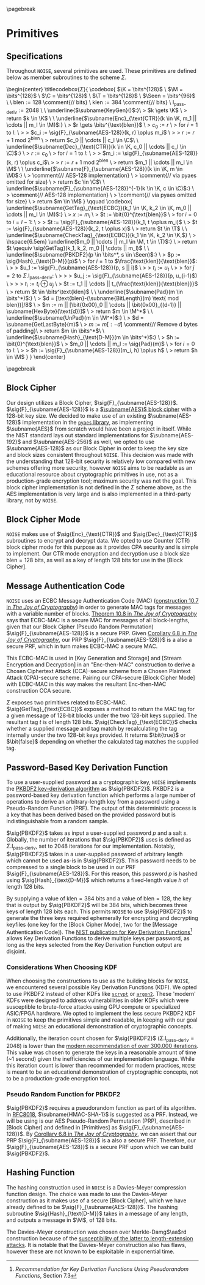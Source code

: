 \pagebreak

# Primitives

## Specifications

Throughout `NOISE`, several primitives are used. These primitives are defined below as member subroutines to the scheme $\Sigma$.

\begin{center}
  \titlecodebox{$\Sigma$}{
    \codebox{
      $\K = \bits^{128}$ \\
      $\M = \bits^{128}$ \\
      $\C = \bits^{128}$ \\
      $\T = \bits^{128}$ \\
      $\Seen = \bits^{96}$ \\
      \\
      $\text{blen} := 128$ \comment{// bits} \\
      $\text{klen} := 384$ \comment{// bits} \\
      $\text{I}_{\text{pass-deriv}} := 2048$ \\
      \\
      \underline{$\subname{KeyGen}()$:}\\
      \> $k \gets \K$ \\
      \> return $k \in \K$ \\
      \\
      \underline{$\subname{Enc}_{\text{CTR}}(k \in \K, m_1 || \cdots || m_l \in \M)$:} \\
      \> $r \gets \bits^{\text{blen}}$ \\
      \> $c_0 := r$ \\
      \> for $i = 1$ to $l$: \\
      \> \> $c_i := \sig{F}_{\subname{AES-128}}(k, r) \oplus m_i$ \\
      \> \> $r := r + 1 \text{ mod } 2^{\text{blen}}$ \\
      \> return $c_0 || \cdots || c_l \in \C$\\
      \\
      \underline{$\subname{Dec}_{\text{CTR}}(k \in \K, c_0 || \cdots || c_l \in \C)$:} \\
      \> $r := c_0$ \\
      \> for $i = 1$ to $l$: \\
      \> \> $m_i := \sig{F}_{\subname{AES-128}}(k, r) \oplus c_i$\\
      \> \> $r := r + 1 \text{ mod } 2^{\text{blen}}$ \\
      \> return $m_1 || \cdots || m_l \in \M$ \\
      \\
      \underline{$\subname{F}_{\subname{AES-128}}(k \in \K, m \in \M)$:} \\
      \> \comment{// AES-128 implementation} \\
      \> \comment{// via pyaes omitted for size} \\
      \> return $c \in \C$\\
      \\
      \underline{$\subname{F}_{\subname{AES-128}}^{-1}(k \in \K, c \in \C)$:} \\
      \> \comment{// AES-128 implementation} \\
      \> \comment{// via pyaes omitted for size} \\
      \> return $m \in \M$
    }
    \qquad
    \codebox{
      \underline{$\subname{GetTag}_{\text{ECBC}}(k_1 \in \K, k_2 \in \K, m_0 || \cdots || m_l \in \M)$:} \\
      \> $x := m_l$ \\
      \> $t := \bit{0}^{\text{blen}}$ \\
      \> for $i=0$ to $i = l-1$: \\
      \> \> $t := \sig{F}_{\subname{AES-128}}(k_1, t \oplus m_i)$ \\
      \> $t := \sig{F}_{\subname{AES-128}}(k_2, t \oplus x)$ \\
      \> return $t \in \T$ \\
      \\
      \underline{$\subname{CheckTag}_{\text{ECBC}}(k_1 \in \K, k_2 \in \K,$} \\
      \> \hspace{6.5em} \underline{$m_0 || \cdots || m_l \in \M, t \in \T)$:} \\
      \> return $t \qequiv \sig{GetTag}(k_1, k_2, m_0 || \cdots || m_l)$ \\
      \\
      \underline{$\subname{PBKDF2}(p \in \bits^*, s \in \Seen)$:} \\
      \> $p := \sig{Hash}_{\text{D-M}}(p)$ \\
      \> for $i = 1$ to $\frac{\text{klen}}{\text{blen}}$: \\
      \> \> $u_1 := \sig{F}_{\subname{AES-128}}(p, s || i)$ \\
      \> \> $t_i := u_1$ \\
      \> \> for $j = 2$ to $\Sigma.\text{I}_{\text{pass-deriv}}$: \\
      \> \> \> $u_j := \sig{F}_{\subname{AES-128}}(p, u_{i-1}$) \\
      \> \> \> $t_i := t_i \oplus u_j$ \\
      \> $t := t_1 || \cdots || t_{\frac{\text{klen}}{\text{blen}}}$ \\
      \> return $t \in \bits^\text{klen}$ \\
      \\
      \underline{$\subname{Pad}(m \in \bits^*)$:} \\
      \> $d = [\text{blen}-(\subname{BitLength}(m) \text{ mod blen})]/8$ \\
      \> $m := m || [\bit{0x00}_0 || \cdots || \bit{0x00}_{(d-1)} || \subname{HexByte}(\text{d})]$ \\
      \> return $m \in \M^*$ \\
      \\
      \underline{$\subname{UnPad}(m \in \M^*)$:} \\
      \> $d = \subname{GetLastByte}(m)$ \\
      \> $m := m[:-d]$ \comment{// Remove d bytes of padding}\\
      \> return $m \in \bits^*$\\
      \\
      \underline{$\subname{Hash}_{\text{D-M}}(m \in \bits^*)$:} \\
      \> $h := \bit{0}^{\text{blen}}$ \\
      \> $m_0 || \cdots || m_l := \sig{Pad}(m)$ \\
      \> for $i=0$ to $l$: \\
      \> \> $h := \sig{F}_{\subname{AES-128}}(m_i, h) \oplus h$ \\
      \> return $h \in \M$
    }
  }
\end{center}

\pagebreak

## Block Cipher

Our design utilizes a Block Cipher, $\sig{F}_{\subname{AES-128}}$. $\sig{F}_{\subname{AES-128}}$ is a [$\subname{AES}$ block cipher](https://nvlpubs.nist.gov/nistpubs/FIPS/NIST.FIPS.197.pdf) with a 128-bit key size. We decided to make use of an existing $\subname{AES-128}$ implementation in the [`pyaes` library](https://github.com/ricmoo/pyaes#aes-block-cipher), as implementing $\subname{AES}$ from scratch would have been a project in itself. While the NIST standard lays out standard implementations for $\subname{AES-192}$ and $\subname{AES-256}$ as well, we opted to use $\subname{AES-128}$ as our Block Cipher in order to keep the key size and block sizes consistent throughout `NOISE`. This decision was made with the understanding that 128-bit security is relatively low compared with new schemes offering more security, however `NOISE` aims to be readable as an educational resource about cryptographic primitives in use, not as a production-grade encryption tool; maximum security was not the goal. This block cipher implementation is not defined in the $\Sigma$ scheme above, as the AES implementation is very large and is also implemented in a third-party library, not by `NOISE`.

## Block Cipher Mode

`NOISE` makes use of $\sig{Enc}_{\text{CTR}}$ and $\sig{Dec}_{\text{CTR}}$ subroutines to encrypt and decrypt data. We opted to use Counter (CTR) block cipher mode for this purpose as it provides CPA security and is simple to implement. Our CTR mode encryption and decryption use a block size $\text{blen} = 128$ bits, as well as a key of length 128 bits for use in the [Block Cipher].

## Message Authentication Code

`NOISE` uses an ECBC Message Authentication Code (MAC) ([construction 10.7 in *The Joy of Cryptography*](https://joyofcryptography.com/pdf/book.pdf)) in order to generate MAC tags for messages with a variable number of blocks. [Theorem 10.8 in *The Joy of Cryptography*](https://joyofcryptography.com/pdf/book.pdf) says that ECBC-MAC is a secure MAC for messages of all block-lengths, given that our Block Cipher (Pseudo Random Permutation) $\sig{F}_{\subname{AES-128}}$ is a secure PRP. Given [Corollary 6.8 in *The Joy of Cryptography*](https://joyofcryptography.com/pdf/book.pdf#theorem.464), our PRP $\sig{F}_{\subname{AES-128}}$ is a also a secure PRF, which in turn makes ECBC-MAC a secure MAC.

This ECBC-MAC is used in [Key Generation and Storage] and [Stream Encryption and Decryption] in an "Enc-then-MAC" construction to derive a Chosen Ciphertext Attack (CCA)-secure scheme from a Chosen Plaintext Attack (CPA)-secure scheme. Pairing our CPA-secure [Block Cipher Mode] with ECBC-MAC in this way makes the resultant Enc-then-MAC construction CCA secure.

$\Sigma$ exposes two primitives related to ECBC-MAC. $\sig{GetTag}_{\text{ECBC}}$ exposes a method to return the MAC tag for a given message of 128-bit blocks under the two 128-bit keys supplied. The resultant tag $t$ is of length 128 bits. $\sig{CheckTag}_{\text{ECBC}}$ checks whether a supplied message and tag match by recalculating the tag internally under the two 128-bit keys provided. It returns $\bit{true}$ or $\bit{false}$ depending on whether the calculated tag matches the supplied tag.

## Password-Based Key Derivation Function

To use a user-supplied password as a cryptographic key, `NOISE` implements the [PKBDF2 key-derivation algorithm](https://datatracker.ietf.org/doc/html/rfc8018#section-5.2) as $\sig{PBKDF2}$. PKBDF2 is a password-based key derivation function which performs a large number of operations to derive an arbitrary-length key from a password using a Pseudo-Random Function (PRF). The output of this deterministic process is a key that has been derived based on the provided password but is indistinguishable from a random sample.

$\sig{PBKDF2}$ takes as input a user-supplied password $p$ and a salt $s$. Globally, the number of iterations that $\sig{PBKDF2}$ uses is defined as $\Sigma.\text{I}_{\text{pass-deriv}}$, set to $2048$ iterations for our implementation. Notably, $\sig{PBKDF2}$ takes in a user-supplied password of arbitrary length which cannot be used as-is in $\sig{PBKDF2}$. This password needs to be compressed to a single block to be used in our PRF $\sig{F}_{\subname{AES-128}}$. For this reason, this password $p$ is hashed using $\sig{Hash}_{\text{D-M}}$ which returns a fixed-length value $h$ of length 128 bits.

By supplying a value of $\text{klen} = 384$ bits and a value of $\text{blen} = 128$, the key that is output by $\sig{PBKDF2}$ will be 384 bits, which becomes three keys of length 128 bits each. This permits `NOISE` to use $\sig{PBKDF2}$ to generate the three keys required ephemerally for encrypting and decrypting keyfiles (one key for the [Block Cipher Mode], two for the [Message Authentication Code]). The [NIST publication for Key Derivation Functions](https://nvlpubs.nist.gov/nistpubs/Legacy/SP/nistspecialpublication800-108.pdf)[^1] allows Key Derivation Functions to derive multiple keys per password, as long as the keys selected from the Key Derivation Function output are disjoint.

[^1]: *Recommendation for Key Derivation Functions Using Pseudorandom Functions*, Section 7.3

### Considerations When Choosing KDF

When choosing the constructions to use as the building blocks for `NOISE`, we encountered several possible Key Derivation Functions (KDF). We opted to use PKBDF2 instead of other KDFs like [`scrypt`](https://www.tarsnap.com/scrypt.html) or [`argon2`](https://github.com/P-H-C/phc-winner-argon2#argon2). These 'modern' KDFs were designed to address vulnerabilities in older KDFs which were susceptible to brute-force attacks using GPU compute or specialized ASIC/FPGA hardware. We opted to implement the less secure PKBDF2 KDF in `NOISE` to keep the primitives simple and readable, in keeping with our goal of making `NOISE` an educational demonstration of cryptographic concepts.

Additionally, the iteration count chosen for $\sig{PBKDF2}$ ($\Sigma.\text{I}_{\text{pass-deriv}} = 2048$) is lower than the [modern recommendation of over 300,000 iterations](https://cheatsheetseries.owasp.org/cheatsheets/Password_Storage_Cheat_Sheet.html). This value was chosen to generate the keys in a reasonable amount of time (~1 second) given the inefficiencies of our implementation language. While this iteration count is lower than recommended for modern practices, `NOISE` is meant to be an educational demonstration of cryptographic concepts, not to be a production-grade encryption tool.

### Pseudo Random Function for PBKDF2

$\sig{PBKDF2}$ requires a pseudorandom function as part of its algorithm. In [RFC8018](https://datatracker.ietf.org/doc/html/rfc8018#section-5.2), $\subname{HMAC-SHA-1}$ is suggested as a PRF. Instead, we will be using is our AES Pseudo-Random Permutation (PRP), described in [Block Cipher] and defined in [Primitives] as $\sig{F}_{\subname{AES-128}}$. By [Corollary 6.8 in *The Joy of Cryptography*](https://joyofcryptography.com/pdf/book.pdf#theorem.464), we can assert that our PRP $\sig{F}_{\subname{AES-128}}$ is a also a secure PRF. Therefore, our $\sig{F}_{\subname{AES-128}}$ is a secure PRF upon which we can build $\sig{PBKDF2}$.

## Hashing Function

The hashing construction used in `NOISE` is a Davies-Meyer compression function design. The choice was made to use the Davies-Meyer construction as it makes use of a secure [Block Cipher], which we have already defined to be $\sig{F}_{\subname{AES-128}}$. The hashing subroutine $\sig{Hash}_{\text{D-M}}$ takes in a message of any length, and outputs a message in $\M$, of 128 bits.

The Davies-Meyer construction was chosen over Merkle-Damg$\aa$rd construction because of the [susceptibility of the latter to length-extension attacks](https://eprint.iacr.org/2004/304.pdf). It is notable that the Davies-Meyer construction also has flaws, however these are not known to be exploitable in exponential time.
<!-- TODO: citation for this! -->

